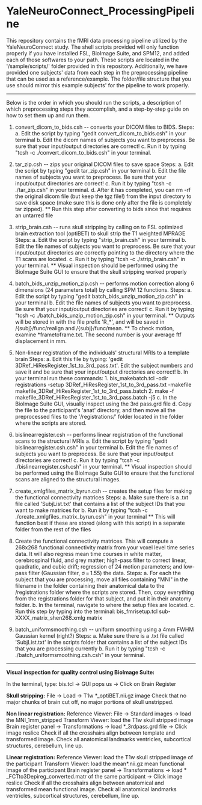 # YaleNeuroConnect_ProcessingPipeline

This repository contains the fMRI data processing pipeline utilized by the YaleNeuroConnect study. The shell scripts provided will only function properly if you have installed FSL, BioImage Suite, and SPM12, and added each of those softwares to your path. These scripts are located in the '/sample/scripts/' folder provided in this repository. Additionally, we have provided one subjects' data from each step in the preprocessing pipeline that can be used as a reference/example. The folder/file structure that you use should mirror this example subjects' for the pipeline to work properly.  

------------------------------------------------------------------------------------------------------------------------------------------------------------------------------

Below is the order in which you should run the scripts, a description of which preprocessing steps they accomplish, and a step-by-step guide on how to set them up and run them. 
1. convert_dicom_to_bids.csh -- converts your DICOM files to BIDS.
    Steps:
       a. Edit the script by typing "gedit convert_dicom_to_bids.csh" in your terminal
       b. Edit the dicom names of subjects you want to preprocess. Be sure that your input/output directories are correct! 
       c. Run it by typing "tcsh -c ./convert_dicom_to_bids.csh" in your terminal.

2. tar_zip.csh -- zips your original DICOM files to save space
   Steps:
       a. Edit the script by typing "gedit tar_zip.csh" in your terminal
       b. Edit the file names of subjects you want to preprocess. Be sure that your input/output directories are correct!
       c. Run it by typing "tcsh -c ./tar_zip.csh" in your terminal.
       d. After it has completed, you can rm -rf the original dicom file (but keep the tgz file!) from the input directory to save disk space (make sure this is done only after the file is completely tar zipped).
       ** Run this step after converting to bids since that requires an untarred file

3. strip_brain.csh -- runs skull stripping by calling on to FSL optimized brain extraction tool (optiBET) to skull strip the T1 weighted MPRAGE
    Steps:
       a. Edit the script by typing "strip_brain.csh" in your terminal
       b. Edit the file names of subjects you want to preprocess. Be sure that your input/output directories are correctly pointing to the directory where the T1 scans are located.
       c. Run it by typing "tcsh -c ./strip_brain.csh" in your terminal.
       ** Visual inspection should be performed using the BioImage Suite GUI to ensure that the skull stripping worked properly

4. batch_bids_unzip_motion_zip.csh -- performs motion correction along 6 dimensions (24 parameters total) by calling SPM 12 functions.
    Steps:
       a. Edit the script by typing "gedit batch_bids_unzip_motion_zip.csh" in your terminal
       b. Edit the file names of subjects you want to preprocess. Be sure that your input/output directories are correct!
       c. Run it by typing "tcsh -c ./batch_bids_unzip_motion_zip.csh" in your terminal.
       ** Outputs will be stored in with the file prefix 'R_*', and will be saved in /{subj}/func/realign and /{subj}/func/mean.
       ** To check motion, examine *frametoframe.txt. The second number is your average ftf displacement in mm.
   
5. Non-linear registration of the individuals' structural MRIs to a template brain
   Steps:
       a. Edit this file by typing: 'gedit 3DRef_HiResRegister_1st_to_3rd_pass.txt'. Edit the subject numbers and save it and be sure that your input/output directories are correct!
       b. In your terminal run these commands:
           1. bis_makebatch.tcl -odir registrations -setup 3DRef_HiResRegister_1st_to_3rd_pass.txt -makefile makefile_3DRef_HiResRegister_1st_to_3rd_pass.batch
           2. make -f makefile_3DRef_HiResRegister_1st_to_3rd_pass.batch -j5 
       c. In the BioImage Suite GUI, visually inspect using the 3rd pass.grd file
       d. Copy the file to the participant's 'anat' directory, and then move all the preprocessed files to the '/registrations/' folder located in the folder where the scripts are stored.

6. bislinearregister.csh -- performs linear registration of the functional scans to the structural MRIs
       a. Edit the script by typing "gedit bislinearregister.csh.csh" in your terminal
       b. Edit the file names of subjects you want to preprocess. Be sure that your input/output directories are correct!
       c. Run it by typing "tcsh -c ./bislinearregister.csh.csh" in your terminal.
       ** Visual inspection should be performed using the BioImage Suite GUI to ensure that the functional scans are aligned to the structural images.

7. create_xmlgfiles_matrix_byrun.csh -- creates the setup files for making the functional connectivity matrices
    Steps:
        a. Make sure there is a .txt file called 'SubjList.txt' that contains a list of the subject IDs that you want to make matrices for
        b. Run it by typing "tcsh -c ./create_xmlgfiles_matrix_byrun.csh" in your terminal
        ** This will function best if these are stored (along with this script) in a separate folder from the rest of the files
  
9. Create the functional connectivity matrices. This will compute a 268x268 functional connectivity matrix from your voxel level time series data. It will also regress mean time courses in white matter, cerebrospinal fluid, and grey matter; high-pass filter to correct linear, quadratic, and cubic drift; regression of 24 motion parameters; and low-pass filter (Gaussian filter, σ = 1.55) the data.
    Steps:
        a. For each the subject that you are processing, move all files containing "MNI" in the filename in the folder containing their anatomical data to the /registrations folder where the scripts are stored. Then, copy everything from the registrations folder for that subject, and put it in their anatomy folder. 
        b. In the terminal, navigate to where the setup files are located.
        c. Run this step by typing into the terminal: bis_fmrisetup.tcl sub-XXXX_matrix_shen268.xmlg matrix  

9. batch_uniformsmoothing.csh -- uniform smoothing using a 4mm FWHM Gaussian kernel (right?)
    Steps:
        a. Make sure there is a .txt file called 'SubjList.txt' in the scripts folder that contains a list of the subject IDs that you are processing currently
        b. Run it by typing "tcsh -c ./batch_uniformsmoothing.csh.csh" in your terminal.

------------------------------------------------------------------------------------------------------------------------------------------------------------------------------


**Visual inspection for quality control using BioImage Suite:**

In the terminal, type: bis.tcl -> GUI pops us -> Click on Brain Register

**Skull stripping:** File -> Load -> T1w *_optiBET.nii.gz image 
Check that no major chunks of brain cut off, no major portions of skull unstripped.

**Non linear registration:** Reference Viewer: File -> Standard images -> load the MNI_1mm_stripped 
Transform Viewer: load the T1w skull stripped image
Brain register panel -> Transformations -> load *_3rdpass.grd file -> Click image reslice 
Check if all the crosshairs align between template and transformed image. Check all anatomical landmarks ventricles, subcortical structures, cerebellum, line up. 

**Linear registration:** Reference Viewer: load the T1w skull stripped image of the participant
Transform Viewer: load the mean*.nii.gz mean functional image of the participant
Brain register panel -> Transformations -> load * _FCTto3Depireg_converted.matr of the same participant -> Click image reslice 
Check if all the crosshairs align between anatomical and transformed mean functional image. Check all anatomical landmarks ventricles, subcortical structures, cerebellum, line up. 

